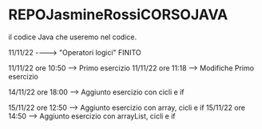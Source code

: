 # REPOJasmineRossiCORSOJAVA


il codice Java che useremo nel codice.


11/11/22 ----> "Operatori logici" FINITO 

11/11/22 ore 10:50 --> Primo esercizio
11/11/22 ore 11:18 --> Modifiche Primo esercizio

14/11/22 ore 18:00 --> Aggiunto esercizio con cicli e if

15/11/22 ore 12:50 --> Aggiunto esercizio con array, cicli e if
15/11/22 ore 14:50 --> Aggiunto esercizio con arrayList, cicli e if

